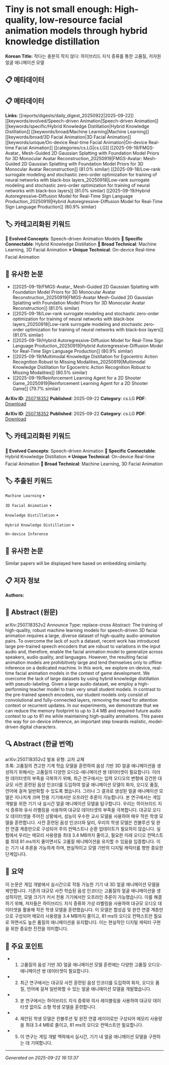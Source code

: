 # Tiny is not small enough: High-quality, low-resource facial animation models through hybrid knowledge distillation

**Korean Title:** 작다는 충분히 작지 않다: 하이브리드 지식 증류를 통한 고품질, 저자원 얼굴 애니메이션 모델

## 📋 메타데이터

## 📋 메타데이터

**Links**: [[reports/digests/daily_digest_20250922|2025-09-22]] [[keywords/evolved/Speech-driven Animation|Speech-driven Animation]] [[keywords/specific/Hybrid Knowledge Distillation|Hybrid Knowledge Distillation]] [[keywords/broad/Machine Learning|Machine Learning]] [[keywords/broad/3D Facial Animation|3D Facial Animation]] [[keywords/unique/On-device Real-time Facial Animation|On-device Real-time Facial Animation]] [[categories/cs.LG|cs.LG]] [[2025-09-19/FMGS-Avatar_ Mesh-Guided 2D Gaussian Splatting with Foundation Model Priors for 3D Monocular Avatar Reconstruction_20250919|FMGS-Avatar: Mesh-Guided 2D Gaussian Splatting with Foundation Model Priors for 3D Monocular Avatar Reconstruction]] (81.0% similar) [[2025-09-18/Low-rank surrogate modeling and stochastic zero-order optimization for training of neural networks with black-box layers_20250918|Low-rank surrogate modeling and stochastic zero-order optimization for training of neural networks with black-box layers]] (81.0% similar) [[2025-09-19/Hybrid Autoregressive-Diffusion Model for Real-Time Sign Language Production_20250919|Hybrid Autoregressive-Diffusion Model for Real-Time Sign Language Production]] (80.9% similar)

## 🏷️ 카테고리화된 키워드
**🚀 Evolved Concepts**: Speech-driven Animation Models
**🔗 Specific Connectable**: Hybrid Knowledge Distillation
**🔬 Broad Technical**: Machine Learning, 3D Facial Animation
**⭐ Unique Technical**: On-device Real-time Facial Animation
## 🔗 유사한 논문
- [[2025-09-19/FMGS-Avatar_ Mesh-Guided 2D Gaussian Splatting with Foundation Model Priors for 3D Monocular Avatar Reconstruction_20250919|FMGS-Avatar Mesh-Guided 2D Gaussian Splatting with Foundation Model Priors for 3D Monocular Avatar Reconstruction]] (81.0% similar)
- [[2025-09-18/Low-rank surrogate modeling and stochastic zero-order optimization for training of neural networks with black-box layers_20250918|Low-rank surrogate modeling and stochastic zero-order optimization for training of neural networks with black-box layers]] (81.0% similar)
- [[2025-09-19/Hybrid Autoregressive-Diffusion Model for Real-Time Sign Language Production_20250919|Hybrid Autoregressive-Diffusion Model for Real-Time Sign Language Production]] (80.9% similar)
- [[2025-09-19/Multimodal Knowledge Distillation for Egocentric Action Recognition Robust to Missing Modalities_20250919|Multimodal Knowledge Distillation for Egocentric Action Recognition Robust to Missing Modalities]] (80.5% similar)
- [[2025-09-19/Reinforcement Learning Agent for a 2D Shooter Game_20250919|Reinforcement Learning Agent for a 2D Shooter Game]] (79.7% similar)


**ArXiv ID**: [2507.18352](https://arxiv.org/abs/2507.18352)
**Published**: 2025-09-22
**Category**: cs.LG
**PDF**: [Download](https://arxiv.org/pdf/2507.18352.pdf)


**ArXiv ID**: [2507.18352](https://arxiv.org/abs/2507.18352)
**Published**: 2025-09-22
**Category**: cs.LG
**PDF**: [Download](https://arxiv.org/pdf/2507.18352.pdf)

## 🏷️ 카테고리화된 키워드
**🚀 Evolved Concepts**: Speech-driven Animation
**🔗 Specific Connectable**: Hybrid Knowledge Distillation
**⭐ Unique Technical**: On-device Real-time Facial Animation
**🔬 Broad Technical**: Machine Learning, 3D Facial Animation

## 🏷️ 추출된 키워드



`Machine Learning` • 

`3D Facial Animation` • 

`Knowledge Distillation` • 

`Hybrid Knowledge Distillation` • 

`On-device Inference`



## 🔗 유사한 논문

Similar papers will be displayed here based on embedding similarity.

## 📋 저자 정보

**Authors:** 

## 📄 Abstract (원문)

arXiv:2507.18352v2 Announce Type: replace-cross 
Abstract: The training of high-quality, robust machine learning models for speech-driven 3D facial animation requires a large, diverse dataset of high-quality audio-animation pairs. To overcome the lack of such a dataset, recent work has introduced large pre-trained speech encoders that are robust to variations in the input audio and, therefore, enable the facial animation model to generalize across speakers, audio quality, and languages. However, the resulting facial animation models are prohibitively large and lend themselves only to offline inference on a dedicated machine. In this work, we explore on-device, real-time facial animation models in the context of game development. We overcome the lack of large datasets by using hybrid knowledge distillation with pseudo-labeling. Given a large audio dataset, we employ a high-performing teacher model to train very small student models. In contrast to the pre-trained speech encoders, our student models only consist of convolutional and fully-connected layers, removing the need for attention context or recurrent updates. In our experiments, we demonstrate that we can reduce the memory footprint to up to 3.4 MB and required future audio context to up to 81 ms while maintaining high-quality animations. This paves the way for on-device inference, an important step towards realistic, model-driven digital characters.

## 🔍 Abstract (한글 번역)

arXiv:2507.18352v2 발표 유형: 교차 교체  
초록: 고품질의 견고한 기계 학습 모델을 훈련하여 음성 기반 3D 얼굴 애니메이션을 생성하기 위해서는 고품질의 다양한 오디오-애니메이션 쌍 데이터셋이 필요합니다. 이러한 데이터셋의 부족을 극복하기 위해, 최근 연구에서는 입력 오디오의 변형에 강건한 대규모 사전 훈련된 음성 인코더를 도입하여 얼굴 애니메이션 모델이 화자, 오디오 품질, 언어에 걸쳐 일반화할 수 있도록 했습니다. 그러나 그 결과로 생성된 얼굴 애니메이션 모델은 지나치게 크며 전용 기기에서만 오프라인 추론이 가능합니다. 본 연구에서는 게임 개발을 위한 기기 내 실시간 얼굴 애니메이션 모델을 탐구합니다. 우리는 하이브리드 지식 증류와 유사 라벨링을 사용하여 대규모 데이터셋의 부족을 극복합니다. 대규모 오디오 데이터셋을 주어진 상황에서, 성능이 우수한 교사 모델을 사용하여 매우 작은 학생 모델을 훈련합니다. 사전 훈련된 음성 인코더와 달리, 우리의 학생 모델은 컨볼루션 및 완전 연결 계층만으로 구성되어 주의 컨텍스트나 순환 업데이트가 필요하지 않습니다. 실험에서 우리는 메모리 사용량을 최대 3.4 MB까지 줄이고, 필요한 미래 오디오 컨텍스트를 최대 81 ms까지 줄이면서도 고품질 애니메이션을 유지할 수 있음을 입증합니다. 이는 기기 내 추론을 가능하게 하며, 현실적이고 모델 기반의 디지털 캐릭터를 향한 중요한 단계입니다.

## 📝 요약

이 논문은 게임 개발에서 실시간으로 작동 가능한 기기 내 3D 얼굴 애니메이션 모델을 제안합니다. 기존의 대규모 사전 학습된 음성 인코더는 고품질의 얼굴 애니메이션을 생성하지만, 모델 크기가 커서 전용 기기에서만 오프라인 추론이 가능했습니다. 이를 해결하기 위해, 저자들은 하이브리드 지식 증류와 가상 라벨링을 사용하여 대규모 오디오 데이터셋을 활용해 작은 학생 모델을 훈련했습니다. 이 모델은 합성곱 및 완전 연결 계층만으로 구성되어 메모리 사용량을 3.4 MB까지 줄이고, 81 ms의 오디오 컨텍스트만 필요로 하면서도 높은 품질의 애니메이션을 유지합니다. 이는 현실적인 디지털 캐릭터 구현을 위한 중요한 진전을 의미합니다.

## 🎯 주요 포인트


- 1. 고품질의 음성 기반 3D 얼굴 애니메이션 모델 훈련에는 다양한 고품질 오디오-애니메이션 쌍 데이터셋이 필요합니다.

- 2. 최근 연구에서는 대규모 사전 훈련된 음성 인코더를 도입하여 화자, 오디오 품질, 언어에 걸쳐 일반화할 수 있는 얼굴 애니메이션 모델을 개발했습니다.

- 3. 본 연구에서는 하이브리드 지식 증류와 의사 레이블링을 사용하여 대규모 데이터셋 없이도 소형 학생 모델을 훈련합니다.

- 4. 제안된 학생 모델은 컨볼루션 및 완전 연결 레이어로만 구성되어 메모리 사용량을 최대 3.4 MB로 줄이고, 81 ms의 오디오 컨텍스트만 필요합니다.

- 5. 이 연구는 게임 개발 맥락에서 실시간, 기기 내 얼굴 애니메이션 모델을 구현하는 데 기여합니다.


---

*Generated on 2025-09-22 16:13:37*